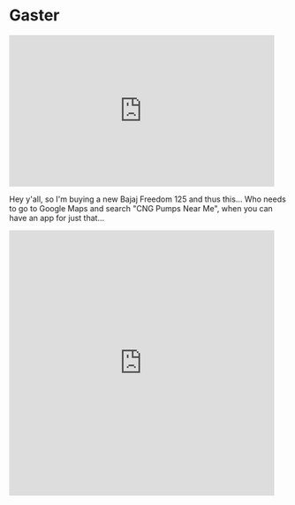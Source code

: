 # Gaster

<iframe src="https://giphy.com/embed/3ornjWylTTz6e0SHIs" width="480" height="274" style="" frameBorder="0" class="giphy-embed" allowFullScreen></iframe>

Hey y'all, so I'm buying a new Bajaj Freedom 125 and thus this... 
Who needs to go to Google Maps and search "CNG Pumps Near Me", when you can have an app for just that...

<iframe src="https://giphy.com/embed/qN8mwUPAt7gByge3W1" width="480" height="480" style="" frameBorder="0" class="giphy-embed" allowFullScreen></iframe>